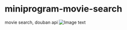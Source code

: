 # miniprogram-movie-search
movie search, douban api
![Image text](https://github.com/HeadmasterTan/img-folder/blob/master/miniprogram-img/miniprogram-movie-search.jpg)
